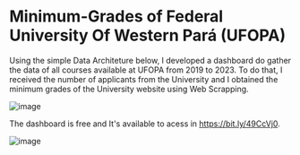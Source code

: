 # Minimum-Grades of Federal University Of Western Pará (UFOPA)

Using the simple Data Architeture below, I developed a dashboard do gather the data of all courses available at UFOPA from 2019 to 2023. To do that, I received the number of applicants from the University and I obtained the minimum grades of the University website using Web Scrapping.

![image](https://github.com/user-attachments/assets/807fa523-0340-4b4e-89e5-02c05bce6afd)

The dashboard is free and It's available to acess in https://bit.ly/49CcVj0.

![image](https://github.com/user-attachments/assets/6c7e670d-f06d-4563-891e-63041905f037)
